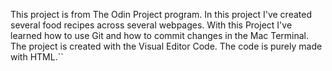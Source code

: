 This project is from The Odin Project program. In this project I've created several food recipes across several webpages. With this Project I've learned how to use Git and how to commit changes in the Mac Terminal. The project is created with the Visual Editor Code. The code is purely made with HTML.``